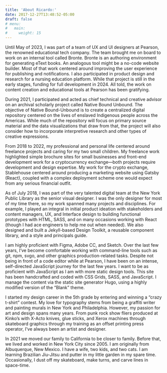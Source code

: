 ```yaml
---
title: 'About Ricardo:'
date: 2017-12-27T13:48:52-05:00
draft: false
# menu:
#   main:
#     weight: 15
---
```


Until May of 2023, I was part of a team of UX and UI designers at Pearson, the renowned educational tech company. The team brought me on board to work on an internal tool called Bronte. Bronte is an authoring environment for generating eText books. An analogous tool might be a no-code website builder. Most of that work centered around improving the user experience for publishing and notifications. I also participated in product design and research for a nursing education platform. While that project is still in the early stages, funding for full development in 2024. All told, the work on content creation and educational tools at Pearson has been gratifying.

During 2021, I participated and acted as chief technical and creative advisor on an archival scholarly project called Native Bound Unbound. The objective of Native Bound-Unbound is to create a centralized digital repository centered on the lives of enslaved Indigenous people across the Americas. While much of the repository will focus on primary source material and the data visualizations that draw from that, the project will also consider how to incorporate interpretive research and other types of creative expressions.

From 2018 to 2022, my professional and personal life centered around freelance projects and caring for my two small children. My freelance work highlighted simple brochure sites for small businesses and front-end development work for a cryptocurrency exchange—both projects require development and design expertise. My work for the crypto exchange, Stablehouse centered around producing a marketing website using Gatsby (React), coupled with a complex deployment scheme one would expect from any serious financial outfit.

As of July 2018, I was part of the very talented digital team at the New York Public Library as the senior visual designer. I was the only designer for most of my time there, so my work spanned many projects and disciplines. For example, I played an integral in initial product ideation with stakeholders and content managers, UX, and Interface design to building functional prototypes with HTML, SASS, and on many occasions working with React (though I had ace engineers to help me out when needed). We also designed and built a Jekyll-based Design Toolkit, a reusable component library, and a style and principals guide.

I am highly proficient with Figma, Adobe CC, and Sketch. Over the last few years, I’ve become comfortable working with command-line tools such as git, npm, svgo, and other graphics production-related tasks. Despite not being in front of a code editor while at Pearson, I have been on an intense, self-directed JavaScript journey for the last few years. I want to be as proficient with JavaScript as I am with more static design tools. This site has been handcrafted and coded with CSS Grids, SASS, and JavaScript. I manage the content via the static site generator Hugo, using a highly modified version of the “Blank” theme.

I started my design career in the 5th grade by entering and winning a “crazy t-shirt” contest. My love for typography stems from being a graffiti writer and painting murals in New York and Philadelphia. However, my passion for art and design spans many years. From punk rock show fliers produced at Kinko’s with X-Acto knives, glue sticks, and Xerox machines through skateboard graphics through my training as an offset printing press operator, I’ve always been an artist and designer.

In 2021 we moved our family to California to be closer to family. Before that, we lived and worked in New York City since 2005. I am originally from Albuquerque, New Mexico. I have a wife, two kids, and two cats. I am learning Brazilian Jiu-Jitsu and putter in my little garden in my spare time. Occasionally, I dust off my skateboard, make turns, and carve lines in space-time.

